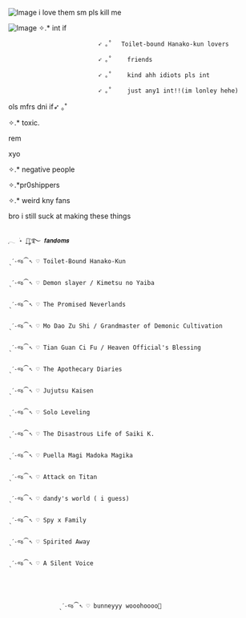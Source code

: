 ![Image](https://github.com/user-attachments/assets/a674be6c-6ac3-4ac1-a60c-5d432e75ca2e)           i love them sm pls kill me




![Image](https://github.com/user-attachments/assets/31f8c19d-8793-4f02-9c61-05257471a9f1)
                                      ✧.* int if
                            
                             ➶ ｡˚ 　Toilet-bound Hanako-kun lovers
                            
                             ➶ ｡˚ 　　friends 
                             
                             ➶ ｡˚ 　　kind ahh idiots pls int

                             ➶ ｡˚ 　　just any1 int!!(im lonley hehe)


ols mfrs
dni if➶ ｡˚ 　　

✧.* toxic.

rem

xyo

✧.* negative people

✧.*pr0shippers

✧.* weird kny fans

bro i still suck at making these things

                                                                                      ִֶָ𓂃 ࣪˖ ִֶָ🐇་༘࿐ 𝒇𝒂𝒏𝒅𝒐𝒎𝒔
                                                                    ˎˊ˗જ⁀➴ ♡ Toilet-Bound Hanako-Kun
                                                                    
                                                                    ˎˊ˗જ⁀➴ ♡ Demon slayer / Kimetsu no Yaiba
                                                                    
                                                                    ˎˊ˗જ⁀➴ ♡ The Promised Neverlands
                                                                    
                                                                    ˎˊ˗જ⁀➴ ♡ Mo Dao Zu Shi / Grandmaster of Demonic Cultivation
                                                                    
                                                                    ˎˊ˗જ⁀➴ ♡ Tian Guan Ci Fu / Heaven Official's Blessing
                                                                    
                                                                    ˎˊ˗જ⁀➴ ♡ The Apothecary Diaries
                                                                    
                                                                    ˎˊ˗જ⁀➴ ♡ Jujutsu Kaisen
                                                                    
                                                                    ˎˊ˗જ⁀➴ ♡ Solo Leveling
                                                                    
                                                                    ˎˊ˗જ⁀➴ ♡ The Disastrous Life of Saiki K.
                                                                    
                                                                    ˎˊ˗જ⁀➴ ♡ Puella Magi Madoka Magika
                                                                    
                                                                    ˎˊ˗જ⁀➴ ♡ Attack on Titan
                                                                    
                                                                    ˎˊ˗જ⁀➴ ♡ dandy's world ( i guess)
                                                                    
                                                                    ˎˊ˗જ⁀➴ ♡ Spy x Family

                                                                    ˎˊ˗જ⁀➴ ♡ Spirited Away

                                                                    ˎˊ˗જ⁀➴ ♡ A Silent Voice





                  ˎˊ˗જ⁀➴ ♡ bunneyyy wooohoooo👻
                                                                    

